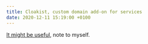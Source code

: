 ```yaml
---
title: Cloakist, custom domain add-on for services
date: 2020-12-11 15:19:00 +0100
---
```




[It might be useful](https://cloak.ist/), note to myself.

